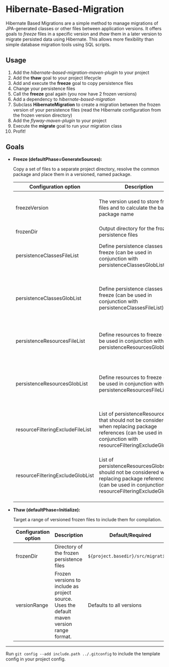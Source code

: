 # Hibernate-Based-Migration

Hibernate Based Migrations are a simple method to manage migrations of JPA-generated classes or other files between application versions. It offers goals to *freeze* files in a specific version and *thaw* them in a later version to migrate persisted data using Hibernate. This allows more flexibility than simple database migration tools using SQL scripts.

## Usage

1. Add the _hibernate-based-migration-maven-plugin_ to your project
2. Add the **thaw** goal to your project lifecycle
3. Add and execute the **freeze** goal to copy persistence files
4. Change your persistence files
5. Call the **freeze** goal again (you now have 2 frozen versions)
6. Add a dependency to _hibernate-based-migration_
7. Subclass **HibernateMigration** to create a migration between the frozen version of your persistence files (read the Hibernate configuration from the frozen version directory)
8. Add the _flyway-maven-plugin_ to your project
9. Execute the **migrate** goal to run your migration class
10. Profit!


## Goals

* **Freeze (defaultPhase=GenerateSources):**

  Copy a set of files to a separate project directory, resolve the common package and place them in a versioned, named package.

  | Configuration option | Description | Default/Required | Example |
  | --- | --- | --- | --- |
  | freezeVersion | The version used to store frozen files and to calculate the base package name | If no version is supplied the frozenDir is inspected for existing versions and tries to increment. If no prior version is found starts with version 1 | `1` |
  | frozenDir | Output directory for the frozen persistence files | `${project.basedir}/src/migration/` | `${project.basedir}/migration/` |
  | persistenceClassesFileList | Define persistence classes to freeze (can be used in conjunction with persistenceClassesGlobList) | Requires one of persistenceClassesFileList, persistenceClassesGlobList | &lt;persistenceClassesFileList&gt;<br>&nbsp;&nbsp;&lt;file&gt;src/main/java/my/db/classes/Person.java&lt;/file&gt;<br>&nbsp;&nbsp;&lt;file&gt;src/main/java/my/db/classes/pkg&lt;/file&gt;<br>&nbsp;&nbsp;...<br>&lt;/persistenceClassesFileList&gt; |
  | persistenceClassesGlobList | Define persistence classes to freeze (can be used in conjunction with persistenceClassesFileList) | Requires one of persistenceClassesFileList, persistenceClassesGlobList | &lt;persistenceClassesGlobList&gt;<br>&nbsp;&nbsp;&lt;glob&gt;path/relative/to/./src/main/java/my/db/classes/C\*.java&lt;/glob&gt;<br>&nbsp;&nbsp;...<br>&nbsp;&nbsp;&lt;glob&gt;<br>&nbsp;&nbsp;&nbsp;&nbsp;&lt;basePath&gt;${project.build.sourceDirectory}&lt;/basePath&gt;<br>&nbsp;&nbsp;&nbsp;&nbsp;&lt;pattern&gt;Bi\*.java&lt;/pattern&gt;<br>&nbsp;&nbsp;&lt;/glob&gt;<br>&lt;/persistenceClassesGlobList&gt; |
  | persistenceResourcesFileList | Define resources to freeze (can be used in conjunction with persistenceResourcesGlobList) | Requires one of persistenceResourcesFileList, persistenceResourcesGlobList | &lt;persistenceResourcesFileList&gt;<br>&nbsp;&nbsp;&lt;file&gt;src/main/resources/logging.xml&lt;/file&gt;<br>&nbsp;&nbsp;&lt;file&gt;src/main/resources/config&lt;/file&gt;<br>&nbsp;&nbsp;...<br>&lt;/persistenceResourcesFileList&gt; |
  | persistenceResourcesGlobList | Define resources to freeze (can be used in conjunction with persistenceResourcesFileList) | Requires one of persistenceResourcesFileList, persistenceResourcesGlobList | &lt;persistenceResourcesGlobList&gt;<br>&nbsp;&nbsp;&lt;glob&gt;path/relative/to/./src/main/resources/\*.xml_bak&lt;/glob&gt;<br>&nbsp;&nbsp;...<br>&nbsp;&nbsp;&lt;glob&gt;<br>&nbsp;&nbsp;&nbsp;&nbsp;&lt;basePath&gt;${project.build.resourceDirectory}&lt;/basePath&gt;<br>&nbsp;&nbsp;&nbsp;&nbsp;&lt;pattern&gt;\*.conf&lt;/pattern&gt;<br>&nbsp;&nbsp;&lt;/glob&gt;<br>&lt;/persistenceResourcesGlobList&gt; |
  | resourceFilteringExcludeFileList | List of persistenceResourcesFiles that should not be considered when replacing package references (can be used in conjunction with resourceFilteringExcludeGlobList) | Defaults to empty list | &lt;resourceFilteringExcludeFileList&gt;<br>&nbsp;&nbsp;&lt;file&gt;src/main/resources/logging.xml&lt;/file&gt;<br>&nbsp;&nbsp;&lt;file&gt;src/main/resources/config&lt;/file&gt;<br>&nbsp;&nbsp;...<br>&lt;/resourceFilteringExcludeFileList&gt; |
  | resourceFilteringExcludeGlobList | List of persistenceResourcesGlobs that should not be considered when replacing package references (can be used in conjunction with resourceFilteringExcludeGlobList) | Defaults to empty list | &lt;resourceFilteringExcludeGlobList&gt;<br>&lt;glob&gt;path/relative/to/./src/main/resources/*.xml_bak&lt;/glob&gt;<br>&nbsp;&nbsp;...<br>&nbsp;&nbsp;&lt;glob&gt;<br>&nbsp;&nbsp;&nbsp;&nbsp;&lt;basePath&gt;${project.build.resourceDirectory}&lt;/basePath&gt;<br>&nbsp;&nbsp;&nbsp;&nbsp;&lt;pattern&gt;*.conf&lt;/pattern&gt;<br>&nbsp;&nbsp;&lt;/glob&gt;<br>&lt;/resourceFilteringExcludeGlobList&gt; |

* **Thaw (defaultPhase=Initialize):**

  Target a range of versioned frozen files to include them for compilation.

  | Configuration option | Description | Default/Required | Example |
  | --- | --- | --- | --- |
  | frozenDir | Directory of the frozen persistence files | `${project.basedir}/src/migration/` | `${project.basedir}/migration/` |
  | versionRange | Frozen versions to include as project source. Uses the default maven version range format. | Defaults to all versions | `[15,)` |

---

Run `git config --add include.path ../.gitconfig` to include the template config in your project config.
